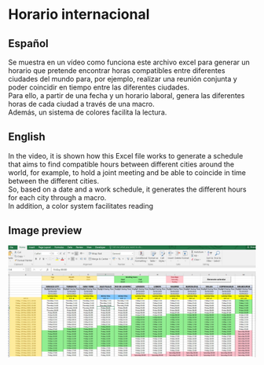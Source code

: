 # Horario internacional
## Español
Se muestra en un vídeo como funciona este archivo excel para generar un horario que pretende encontrar horas compatibles entre diferentes ciudades del mundo para, por ejemplo, realizar una reunión conjunta y poder coincidir en tiempo entre las diferentes ciudades.  
Para ello, a partir de una fecha y un horario laboral, genera las diferentes horas de cada ciudad a través de una macro.  
Además, un sistema de colores facilita la lectura.

## English
In the video, it is shown how this Excel file works to generate a schedule that aims to find compatible hours between different cities around the world, for example, to hold a joint meeting and be able to coincide in time between the different cities.  
So, based on a date and a work schedule, it generates the different hours for each city through a macro.  
In addition, a color system facilitates reading

## Image preview
![Preview del horario](https://raw.githubusercontent.com/isromar/Excel/main/Horario%20internacional/preview.jpg)


